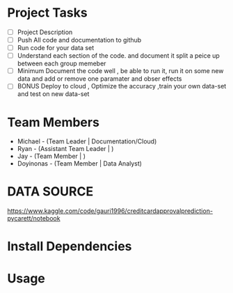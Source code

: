 # Project Tasks
- [ ] Project Description
- [ ] Push All code and documentation to github
- [ ] Run code for your data set
- [ ] Understand each section of the code. and document it split a peice up between each group memeber
- [ ] Minimum Document the code well , be able to run it, run it on some new data and add or remove one paramater and obser effects
- [ ] BONUS Deploy to cloud , Optimize the accuracy ,train your own data-set and test on new data-set

# Team Members
 - Michael - (Team Leader | Documentation/Cloud)
 - Ryan - (Assistant Team Leader | )
 - Jay - (Team Member | )
 - Doyinonas - (Team Member | Data Analyst)

# DATA SOURCE


https://www.kaggle.com/code/gauri1996/creditcardapprovalprediction-pycarett/notebook
 


# Install Dependencies



# Usage 

